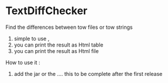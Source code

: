 # TextDiffChecker
Find the differences between tow files or tow strings 
1. simple to use ,
2. you can print the result as Html table 
3. you can print the result as Html file

How to use it :

1. add the jar or the .... this to be complete after the first release  

